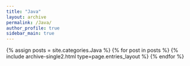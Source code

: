 ```yaml
---
title: "Java"
layout: archive
permalink: /Java/
author_profile: true
sidebar_main: true
---
```

{% assign posts = site.categories.Java %}
{% for post in posts %} {% include archive-single2.html type=page.entries_layout %} {% endfor %}